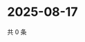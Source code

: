 # 2025-08-17

共 0 条

<!-- BEGIN ZHIHUVIDEO -->
<!-- 最后更新时间 Sun Aug 17 2025 13:12:44 GMT+0800 (China Standard Time) -->

<!-- END ZHIHUVIDEO -->
